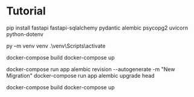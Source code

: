 # Tutorial

pip install fastapi fastapi-sqlalchemy pydantic alembic psycopg2 uvicorn python-dotenv

py –m venv venv
.\venv\Scripts\activate

docker-compose build
docker-compose up

docker-compose run app alembic revision --autogenerate -m "New Migration"
docker-compose run app alembic upgrade head

docker-compose build
docker-compose up